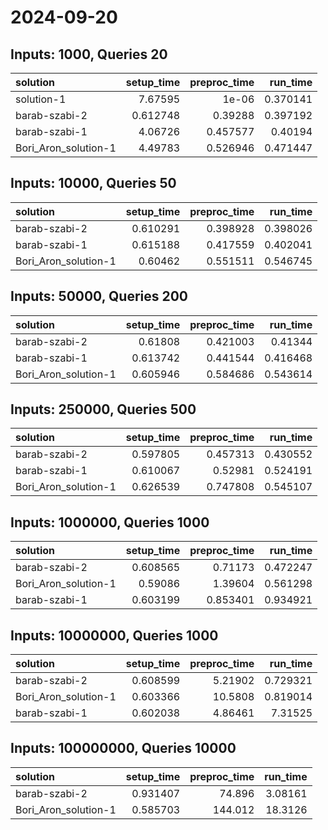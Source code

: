 # 2024-09-20

## Inputs: 1000, Queries 20

| solution             |   setup_time |   preproc_time |   run_time |
|:---------------------|-------------:|---------------:|-----------:|
| solution-1           |     7.67595  |       1e-06    |   0.370141 |
| barab-szabi-2        |     0.612748 |       0.39288  |   0.397192 |
| barab-szabi-1        |     4.06726  |       0.457577 |   0.40194  |
| Bori_Aron_solution-1 |     4.49783  |       0.526946 |   0.471447 |

## Inputs: 10000, Queries 50

| solution             |   setup_time |   preproc_time |   run_time |
|:---------------------|-------------:|---------------:|-----------:|
| barab-szabi-2        |     0.610291 |       0.398928 |   0.398026 |
| barab-szabi-1        |     0.615188 |       0.417559 |   0.402041 |
| Bori_Aron_solution-1 |     0.60462  |       0.551511 |   0.546745 |

## Inputs: 50000, Queries 200

| solution             |   setup_time |   preproc_time |   run_time |
|:---------------------|-------------:|---------------:|-----------:|
| barab-szabi-2        |     0.61808  |       0.421003 |   0.41344  |
| barab-szabi-1        |     0.613742 |       0.441544 |   0.416468 |
| Bori_Aron_solution-1 |     0.605946 |       0.584686 |   0.543614 |

## Inputs: 250000, Queries 500

| solution             |   setup_time |   preproc_time |   run_time |
|:---------------------|-------------:|---------------:|-----------:|
| barab-szabi-2        |     0.597805 |       0.457313 |   0.430552 |
| barab-szabi-1        |     0.610067 |       0.52981  |   0.524191 |
| Bori_Aron_solution-1 |     0.626539 |       0.747808 |   0.545107 |

## Inputs: 1000000, Queries 1000

| solution             |   setup_time |   preproc_time |   run_time |
|:---------------------|-------------:|---------------:|-----------:|
| barab-szabi-2        |     0.608565 |       0.71173  |   0.472247 |
| Bori_Aron_solution-1 |     0.59086  |       1.39604  |   0.561298 |
| barab-szabi-1        |     0.603199 |       0.853401 |   0.934921 |

## Inputs: 10000000, Queries 1000

| solution             |   setup_time |   preproc_time |   run_time |
|:---------------------|-------------:|---------------:|-----------:|
| barab-szabi-2        |     0.608599 |        5.21902 |   0.729321 |
| Bori_Aron_solution-1 |     0.603366 |       10.5808  |   0.819014 |
| barab-szabi-1        |     0.602038 |        4.86461 |   7.31525  |

## Inputs: 100000000, Queries 10000

| solution             |   setup_time |   preproc_time |   run_time |
|:---------------------|-------------:|---------------:|-----------:|
| barab-szabi-2        |     0.931407 |         74.896 |    3.08161 |
| Bori_Aron_solution-1 |     0.585703 |        144.012 |   18.3126  |